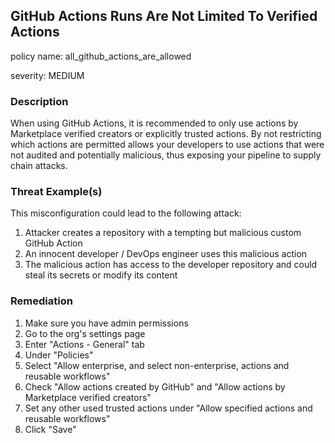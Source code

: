 ## GitHub Actions Runs Are Not Limited To Verified Actions

policy name: all_github_actions_are_allowed

severity: MEDIUM

### Description

When using GitHub Actions, it is recommended to only use actions by Marketplace verified creators or explicitly trusted actions. By not restricting which actions are permitted allows your developers to use actions that were not audited and potentially malicious, thus exposing your pipeline to supply chain attacks.

### Threat Example(s)

This misconfiguration could lead to the following attack:

1. Attacker creates a repository with a tempting but malicious custom GitHub Action
2. An innocent developer / DevOps engineer uses this malicious action
3. The malicious action has access to the developer repository and could steal its secrets or modify its content

### Remediation

1. Make sure you have admin permissions
2. Go to the org's settings page
3. Enter "Actions - General" tab
4. Under "Policies"
5. Select "Allow enterprise, and select non-enterprise, actions and reusable workflows"
6. Check "Allow actions created by GitHub" and "Allow actions by Marketplace verified creators"
7. Set any other used trusted actions under "Allow specified actions and reusable workflows"
8. Click "Save"
